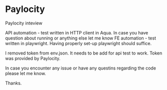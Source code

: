 # Paylocity
Paylocity inteview

API automation - test written in HTTP client in Aqua. In case you have question about running or anything else let me know
FE automation - test written in playwright. Having properly set-up playwright should suffice.

I removed token from env.json. It needs to be add for api test to work. Token was provided by Paylocity.

In case you encounter any issue or have any questins regarding the code please let me know.

Thanks.
